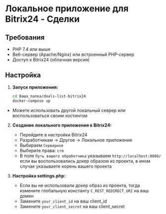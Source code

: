 # Локальное приложение для Bitrix24 - Сделки

## Требования
- PHP 7.4 или выше
- Веб-сервер (Apache/Nginx) или встроенный PHP-сервер
- Доступ к Bitrix24 (облачная версия)

## Настройка

1. **Запуск приложения:**
   ```bash
   cd Ваша_папка/deals-list-bitrix24
   docker-compose up
   ```
  - Можете использовать другой локальный севрер или воспользоваться своим хостингом

2. **Создание локального приложения в Bitrix24:**
   - Перейдите в настройки Bitrix24
   - Разработчикам -> Другое -> Локальное приложение
   - Выбираем `Серверное`
   - Выберите права: `crm`
   - В поле `Путь вашего обработчика` указываем `http://localhost:8080/` если вы воспользовались докер образом из проекта, в ином случае указываете корень вашего проекта

3. **Настройка settings.php:**
   - Если вы не использовали докер образ из проекта, тогда измените глобальную константу `C_REST_REDIRECT_URI` на ваш домен
   - Замените `your_client_id` на ваш client_id
   - Замените `your_client_secret` на ваш client_secret
